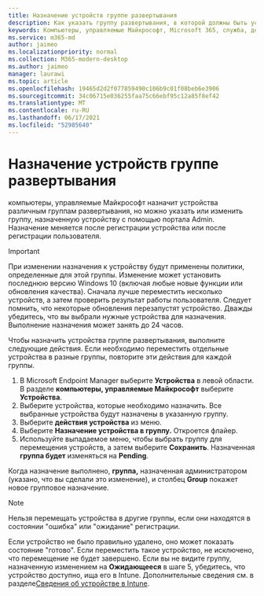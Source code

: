 ```yaml
---
title: Назначение устройств группе развертывания
description: Как указать группу развертывания, в которой должны быть устройства
keywords: Компьютеры, управляемые Майкрософт, Microsoft 365, служба, документация
ms.service: m365-md
author: jaimeo
ms.localizationpriority: normal
ms.collection: M365-modern-desktop
ms.author: jaimeo
manager: laurawi
ms.topic: article
ms.openlocfilehash: 19465d2d2f077859490c106b9c01f08beb6e3906
ms.sourcegitcommit: 34c06715e036255faa75c66ebf95c12a85f8ef42
ms.translationtype: MT
ms.contentlocale: ru-RU
ms.lasthandoff: 06/17/2021
ms.locfileid: "52985640"
---
```

# <a name="assign-devices-to-a-deployment-group"></a>Назначение устройств группе развертывания

компьютеры, управляемые Майкрософт назначит устройства различным группам развертывания, но можно указать или изменить группу, назначенную устройству с помощью портала Admin. Назначение меняется после регистрации устройства или после регистрации пользователя.

> [!IMPORTANT]
> При изменении назначения к устройству будут применены политики, определенные для этой группы. Изменение может установить последнюю версию Windows 10 (включая любые новые функции или обновления качества). Сначала лучше переместить несколько устройств, а затем проверить результат работы пользователя. Следует помнить, что некоторые обновления перезапустят устройство. Дважды убедитесь, что вы выбрали нужные устройства для назначения. Выполнение назначения может занять до 24 часов.

Чтобы назначить устройства группе развертывания, выполните следующие действия. Если необходимо переместить отдельные устройства в разные группы, повторите эти действия для каждой группы.

1. В Microsoft Endpoint Manager выберите **Устройства** в левой области. В разделе **компьютеры, управляемые Майкрософт** выберите **Устройства**.
2. Выберите устройства, которые необходимо назначить. Все выбранные устройства будут назначены в указанную группу.
3. Выберите **действия устройства** из меню.
4. Выберите **Назначение устройства в группу.** Откроется флайер.
5. Используйте выпадаемое меню, чтобы выбрать группу для перемещения устройств, а затем выберите **Сохранить**. Назначенная **группа будет** изменяться на **Pending**.

Когда назначение выполнено, **группа,** назначенная  администратором (указано, что вы сделали это изменение), и столбец **Group** покажет новое групповое назначение.

> [!NOTE]
> Нельзя перемещать устройства в другие группы, если они находятся в состоянии "ошибка" или "ожидание" регистрации.
>
>Если устройство не было правильно удалено, оно может показать состояние "готово". Если переместить такое устройство, не исключено, что перемещение не будет завершено. Если вы не  видите группу, назначенную изменением на **Ожидающееся** в шаге 5, убедитесь, что устройство доступно, ища его в Intune. Дополнительные сведения см. в разделе[Сведения об устройстве в Intune](/mem/intune/remote-actions/device-inventory).